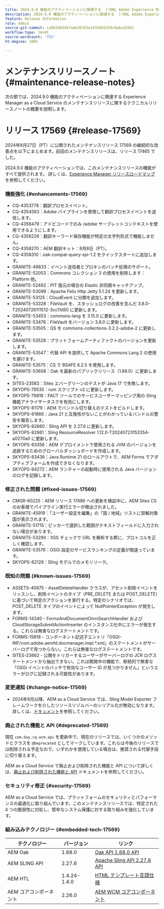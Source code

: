 ```yaml
---
title: 2024.9.0 機能のアクティベーションに関連する  [!DNL Adobe Experience Manager]  as a Cloud Service のメンテナンスリリースノート。
description: 2024.9.0 機能のアクティベーションに関連する  [!DNL Adobe Experience Manager]  as a Cloud Service のメンテナンスリリースノート。
feature: Release Information
role: Admin
source-git-commit: ca9b5965dbfade36763e2432601559c9abcd2d41
workflow-type: tm+mt
source-wordcount: '751'
ht-degree: 100%

---
```


# メンテナンスリリースノート {#maintenance-release-notes}

次の節では、2024.9.0 機能のアクティベーションに関連する Experience Manager as a Cloud Service のメンテナンスリリースに関するテクニカルリリースノートの概要を説明します。

# リリース 17569 {#release-17569}

2024年8月27日（PT）に公開されたメンテナンスリリース 17569 の継続的な改善点を以下にまとめます。前回のメンテナンスリリースは、リリース 17465 でした。

2024.9.0 機能のアクティベーションでは、このメンテナンスリリースの機能がすべて提供されます。 詳しくは、[Experience Manager リリースロードマップ](https://experienceleague.adobe.com/ja/docs/experience-manager-release-information/aem-release-updates/update-releases-roadmap)を参照してください。

### 機能強化 {#enhancements-17569}

* CQ-4353778：翻訳プロセスイベント。
* CQ-4354583：Adobe パイプラインを使用して翻訳プロセスイベントを送信します。
* CQ-4356479：アドビコードでのみ /adobe サーブレットコンテキストを使用できるようにします。
* CQ-4358226：翻訳キーワード保存機能が特定の文字列形式で機能しません。
* CQ-4358270：AEM 翻訳キット：8月8日（PT）。
* CQ-4358310：oak-compat-query-spi-1.2 をクイックスタートに追加します。
* GRANITE-49833：イベント送信者とプロキシのバッチ処理のサポート。
* GRANITE-52053：Commons コレクション 3 の使用を削除します：Platform 他。
* GRANITE-52492：PIT 復元の場合の Elastic 非同期キャッチアップ。
* GRANITE-53099：Apache Felix Http Jetty 5.1.24 を更新します。
* GRANITE-53125：CloudEvent に分類を追加します。
* GRANITE-53328：FileVault を、スタッシュログの改善を含んだ 3.8.0-T20240726111512-3cc11d50 に更新します。
* GRANITE-53453：commons-lang を 3.15.0 に更新します。
* GRANITE-53478：FileVault をバージョン 3.8.0 に更新します。
* GRANITE-53505：QS を commons-collections-3.2.2-adobe-2 に更新します。
* GRANITE-53528：プラットフォームアーティファクトのバージョンを更新します。
* GRANITE-53547：代替 API を提供して Apache Commons Lang 2 の使用を避けます。
* GRANITE-53575：CS で BSAFE 6.2.5 を使用します。
* GRANITE-53608：Oak を最新のパブリックリリース（1.68.0）に更新します。
* SITES-23583：Sites エバーグリーンのテストが Java 17 で失敗します。
* SKYOPS-79535：rum スクリプト v2 に更新します。
* SKYOPS-79816：FACT ツールでのサービスユーザーマッピング用の Sling 機能アナライザータスクを有効にします。
* SKYOPS-81179：AEM でバンドル切り替えのテストをビルドします。
* SKYOPS-81866：Java 21 と互換性がないことがわかっているバンドルの警告を報告します。
* SKYOPS-82660：Sling API を 2.27.6 に更新します。
* SKYOPS-82961：Sling ResourceResolver 1.12.0-T20240723153354-a0270a0 に更新します。
* SKYOPS-83356：AEM デプロイメントで使用される JVM のバージョンを追跡するためのグローバルダッシュボードを作成します。
* SKYOPS-83436：Java Runtime 21 のロールアウトで、AEM Forms でアダプティブフォームを作成できなくなります。
* SKYOPS-84272：AEM ランチャーの起動時に使用される Java バージョンのログを記録します。

### 修正された問題 {#fixed-issues-17569}

* CMGR-60225：AEM リリース 17486 への更新を検証中に、AEM Sites CS のお客様でパイプライン実行エラーが検出されました。
* GRANITE-45919：「ユーザー設定を編集」の「国 / 地域」リストに禁輸対象国が表示されます。
* GRANITE-51715：ピッカーで選択した範囲がテキストフィールドに入力されない場合があります。
* GRANITE-53290：XSS チェックで URL を解析する際に、プロトコルを正しく確認します。
* GRANITE-53576：OSGi 設定のサービスランキングの定義が間違っています。
* SKYOPS-82129：Sling モデルでのメモリリーク。

### 既知の問題 {#known-issues-17569}

* ASSETS-40875 - AssetDeleteHandler クラスが、アセット削除イベントをリッスンし、削除イベントのタイプ（PRE_DELETE または POST_DELETE）に基づいて特定のアクションを実行する。特定のシナリオでは、POST_DELETE タイプのイベントによって NullPointerException が発生します。
* FORMS-14340 - FormsAndDocumentOmniSearchHandler および CloudStorageSubmitActionInserter のインスタンス化中にエラーが発生する。これらは無害なログステートメントです。
* FORMS-15818 - コンポーネント記述子エントリ「OSGI-INF/com.adobe.aemfd.docmanager.impl.*.xml」のステートメントがサーバーログで見つからない。これらは無害なログステートメントです。
* SITES-23662 - 公開をトリガーするユーザーがサーバーログの JCR ログステートメントから抽出できない。これは開発中の機能で、断続的で無害な「OSGi イベントのバッチで有効なユーザー ID が見つかりません」というエラーがログに記録される可能性があります。

### 変更通知 {#change-notice-17569}

* 2024年9月以降、AEM as a Cloud Service では、Sling Model Exporter フレームワークを介したリソースリゾルバーのシリアル化が無効になります。 詳しくは、[ドキュメント](/help/implementing/developing/hybrid/disallow-the-serialization-of-resourceresolvers-via-sling-model-exporter.md)を参照してください。

### 廃止された機能と API {#deprecated-17569}

現在 `com.day.cq.wcm.api` を更新中で、現在のリリースでは、いくつかのメソッドとクラスを `@Deprecated` としてマークしています。これらは今後のリリースでは削除される予定なので、いずれかを使用している場合は、推奨される代替手段に切り替えます。

AEM as a Cloud Service で廃止および削除された機能と API について詳しくは、[廃止および削除された機能と API](/help/release-notes/deprecated-removed-features.md) ドキュメントを参照してください。

### セキュリティ修正 {#security-17569}

AEM as a Cloud Service では、プラットフォームのセキュリティとパフォーマンスの最適化に取り組んでいます。このメンテナンスリリースでは、特定された 4 つの脆弱性に対処し、堅牢なシステム保護に対する取り組みを強化しています。

### 組み込みテクノロジー {#embedded-tech-17569}

| テクノロジー | バージョン | リンク |
|---|---|---|
| AEM Oak | 1.68.0 | [Oak API 1.68.0 API](https://www.javadoc.io/doc/org.apache.jackrabbit/oak-api/1.68.0/index.html) |
| AEM SLING API | 2.27.6 | [Apache Sling API 2.27.6 API](https://www.javadoc.io/doc/org.apache.sling/org.apache.sling.api/latest/index.html) |
| AEM HTL | 1.4.24-1.4.0 | [HTML テンプレート言語仕様](https://github.com/adobe/htl-spec) |
| AEM コアコンポーネント | 2.26.0 | [AEM WCM コアコンポーネント](https://github.com/adobe/aem-core-wcm-components) |
